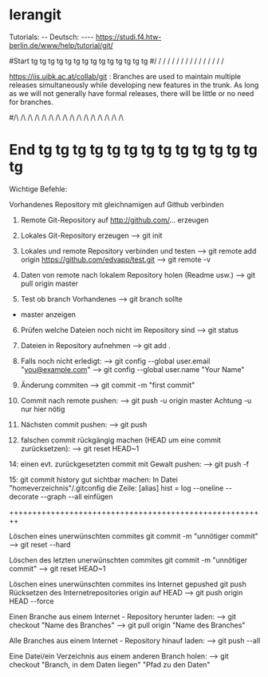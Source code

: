 # lerangit
Tutorials:
-- Deutsch:
---- https://studi.f4.htw-berlin.de/www/help/tutorial/git/

#Start tg tg tg tg tg tg tg tg tg tg tg tg tg tg
#\/ \/ \/ \/ \/ \/ \/ \/ \/ \/ \/ \/ \/ \/ \/ \/ 

https://iis.uibk.ac.at/collab/git :
Branches are used to maintain multiple releases simultaneously while developing new features in the trunk. As long as we will not generally have formal releases, there will be little or no need for branches.

#/\ /\ /\ /\ /\ /\ /\ /\ /\ /\ /\ /\ /\ /\ /\ /\ 
# End  tg tg tg tg tg tg tg tg tg tg tg tg tg tg


Wichtige Befehle:

Vorhandenes Repository mit gleichnamigen auf Github verbinden

1. Remote Git-Repository auf http://github.com/... erzeugen

2. Lokales Git-Repository erzeugen
--> git init

3. Lokales und remote Repository verbinden und testen
--> git remote add origin https://github.com/edvapp/test.git
--> git remote -v

4. Daten von remote nach lokalem Repository holen (Readme usw.)
--> git pull origin master

5. Test ob branch Vorhandenes
--> git branch 
sollte 
* master
anzeigen

6. Prüfen welche Dateien noch nicht im Repository sind
--> git status

7. Dateien in Repository aufnehmen
--> git add .

8. Falls noch nicht erledigt:
--> git config --global user.email "you@example.com"
--> git config --global user.name "Your Name"

10. Änderung commiten
--> git commit -m "first commit"

11. Commit nach remote pushen:
--> git push -u origin master
Achtung -u nur hier nötig

12. Nächsten commit pushen:
--> git push

13. falschen commit rückgängig machen (HEAD um eine commit zurücksetzen):
--> git reset HEAD~1

14: einen evt. zurückgesetzten commit mit Gewalt pushen:
--> git push -f

15: git commit history gut sichtbar machen:
In Datei "homeverzeichnis"/.gitconfig
die Zeile:
[alias]
	hist = log --oneline --decorate --graph --all
einfügen

++++++++++++++++++++++++++++++++++++++++++++++++++++++++


Löschen eines unerwünschten commites git commit -m "unnötiger commit"
--> git reset --hard <sha1-commit-id>

Löschen des letzten unerwünschten commites git commit -m "unnötiger commit"
--> git reset HEAD~1

Löschen eines unerwünschten commites ins Internet gepushed git push
Rücksetzen des Internetrepositories origin auf HEAD
--> git push origin HEAD --force

Einen Branche aus einem Internet - Repository herunter laden:
--> git checkout "Name des Branches"
--> git pull origin "Name des Branches"

Alle Branches aus einem Internet - Repository hinauf laden:
--> git push --all

Eine Datei/ein Verzeichnis aus einem anderen Branch holen:
--> git checkout "Branch, in dem Daten liegen" "Pfad zu den Daten"

